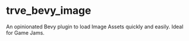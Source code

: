# trve_bevy_image
An opinionated Bevy plugin to load Image Assets quickly and easily. Ideal for Game Jams.
